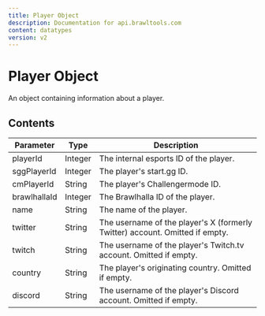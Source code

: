 ```yaml
---
title: Player Object
description: Documentation for api.brawltools.com
content: datatypes
version: v2
---
```


# Player Object

An object containing information about a player.

## Contents

| Parameter    | Type    | Description                                                                  |
| ------------ | ------- | ---------------------------------------------------------------------------- |
| playerId     | Integer | The internal esports ID of the player.                                       |
| sggPlayerId  | Integer | The player's start.gg ID.                                                    |
| cmPlayerId   | String  | The player's Challengermode ID.                                              |
| brawlhallaId | Integer | The Brawlhalla ID of the player.                                             |
| name         | String  | The name of the player.                                                      |
| twitter      | String  | The username of the player's X (formerly Twitter) account. Omitted if empty. |
| twitch       | String  | The username of the player's Twitch.tv account. Omitted if empty.            |
| country      | String  | The player's originating country. Omitted if empty.                          |
| discord      | String  | The username of the player's Discord account. Omitted if empty.              |
